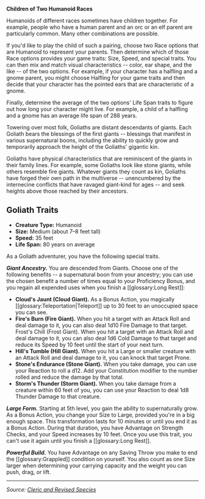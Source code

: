 <div class="phb-sidebar" markdown="1">

**Children of Two Humanoid Races**

Humanoids of different races sometimes have children together. For example, people who have a human parent and an orc or an elf parent are particularly common. Many other combinations are possible.

If you'd like to play the child of such a pairing, choose two Race options that are Humanoid to represent your parents. Then determine which of those Race options provides your game traits: Size, Speed, and special traits. You can then mix and match visual characteristics -- color, ear shape, and the like -- of the two options. For example, if your character has a halfling and a gnome parent, you might choose Halfling for your game traits and then decide that your character has the pointed ears that are characteristic of a gnome.

Finally, determine the average of the two options' Life Span traits to figure out how long your character might live. For example, a child of a halfling and a gnome has an average life span of 288 years.

</div>

Towering over most folk, Goliaths are distant descendants of giants. Each Goliath bears the blessings of the first giants -- blessings that manifest in various supernatural boons, including the ability to quickly grow and temporarily approach the height of the Goliaths' gigantic kin.

Goliaths have physical characteristics that are reminiscent of the giants in their family lines. For example, some Goliaths look like stone giants, while others resemble fire giants. Whatever giants they count as kin, Goliaths have forged their own path in the multiverse -- unencumbered by the internecine conflicts that have ravaged giant-kind for ages -- and seek heights above those reached by their ancestors.

## Goliath Traits

* **Creature Type:** Humanoid
* **Size:** Medium (about 7–8 feet tall)
* **Speed:** 35 feet
* **Life Span:** 80 years on average

As a Goliath adventurer, you have the following special traits.

***Giant Ancestry.*** You are descended from Giants. Choose one of the following benefits -- a supernatural boon from your ancestry; you can use the chosen benefit a number of times equal to your Proficiency Bonus, and you regain all expended uses when you finish a [[glossary:Long Rest]]:

* **Cloud's Jaunt (Cloud Giant).** As a Bonus Action, you magically [[glossary:Teleportation|Teleport]] up to 30 feet to an unoccupied space you can see.
* **Fire's Burn (Fire Giant).** When you hit a target with an Attack Roll and deal damage to it, you can also deal 1d10 Fire Damage to that target. Frost's Chill (Frost Giant). When you hit a target with an Attack Roll and deal damage to it, you can also deal 1d6 Cold Damage to that target and reduce its Speed by 10 feet until the start of your next turn.
* **Hill's Tumble (Hill Giant).** When you hit a Large or smaller creature with an Attack Roll and deal damage to it, you can knock that target Prone.
* **Stone's Endurance (Stone Giant).** When you take damage, you can use your Reaction to roll a d12. Add your Constitution modifier to the number rolled and reduce the damage by that total.
* **Storm's Thunder (Storm Giant).** When you take damage from a creature within 60 feet of you, you can use your Reaction to deal 1d8 Thunder Damage to that creature.

***Large Form.*** Starting at 5th level, you gain the ability to supernaturally grow. As a Bonus Action, you change your Size to Large, provided you're in a big enough space. This transformation lasts for 10 minutes or until you end it as a Bonus Action. During that duration, you have Advantage on Strength Checks, and your Speed increases by 10 feet. Once you use this trait, you can't use it again until you finish a [[glossary:Long Rest]].

***Powerful Build.*** You have Advantage on any Saving Throw you make to end the [[glossary:Grappled]] condition on yourself. You also count as one Size larger when determining your carrying capacity and the weight you can push, drag, or lift.

----

_Source: [Cleric and Revised Species](https://www.dndbeyond.com/sources/ua/cleric-revised-species)_
